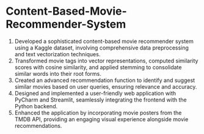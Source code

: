 # Content-Based-Movie-Recommender-System
1. Developed a sophisticated content-based movie recommender system using a Kaggle dataset, involving comprehensive data preprocessing and text vectorization techniques.
2. Transformed movie tags into vector representations, computed similarity scores with cosine similarity, and applied stemming to consolidate similar words into their root forms.
3. Created an advanced recommendation function to identify and suggest similar movies based on user queries, ensuring relevance and accuracy.
4. Designed and implemented a user-friendly web application with PyCharm and Streamlit, seamlessly integrating the frontend with the Python backend.
5. Enhanced the application by incorporating movie posters from the TMDB API, providing an engaging visual experience alongside movie recommendations.
